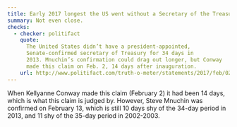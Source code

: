 ```yaml
---
title: Early 2017 longest the US went without a Secretary of the Treasury
summary: Not even close.
checks:
  - checker: politifact
    quote:
      The United States didn’t have a president-appointed,
      Senate-confirmed secretary of Treasury for 34 days in
      2013. Mnuchin’s confirmation could drag out longer, but Conway
      made this claim on Feb. 2, 14 days after inauguration.
    url: http://www.politifact.com/truth-o-meter/statements/2017/feb/02/kellyanne-conway/longest-united-states-has-gone-without-secretary-t/
---
```


When Kellyanne Conway made this claim (February 2) it had been 14
days, which is what this claim is judged by. However, Steve Mnuchin
was confirmed on February 13, which is still 10 days shy of the 34-day
period in 2013, and 11 shy of the 35-day period in 2002-2003.
